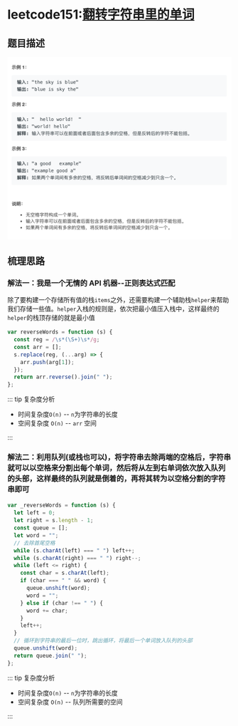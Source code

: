 # leetcode151:[翻转字符串里的单词](https://leetcode-cn.com/problems/reverse-words-in-a-string/)

## 题目描述

![leetcode151](../assets/img/leetcode151_reverseWords.png)

## 梳理思路

### 解法一：我是一个无情的 API 机器--正则表达式匹配

除了要构建一个存储所有值的栈`items`之外，还需要构建一个辅助栈`helper`来帮助我们存储一些值。`helper`入栈的规则是，依次把最小值压入栈中，这样最终的`helper`的栈顶存储的就是最小值

```javascript
var reverseWords = function (s) {
  const reg = /\s*(\S+)\s*/g;
  const arr = [];
  s.replace(reg, (...arg) => {
    arr.push(arg[1]);
  });
  return arr.reverse().join(" ");
};
```

::: tip 复杂度分析

- 时间复杂度`O(n)` -- `n`为字符串的长度
- 空间复杂度 `O(n)` -- `arr` 空间

:::

### 解法二：利用队列(或栈也可以)，将字符串去除两端的空格后，字符串就可以以空格来分割出每个单词，然后将从左到右单词依次放入队列的头部，这样最终的队列就是倒着的，再将其转为以空格分割的字符串即可

```javascript
var _reverseWords = function (s) {
  let left = 0;
  let right = s.length - 1;
  const queue = [];
  let word = "";
  // 去除首尾空格
  while (s.charAt(left) === " ") left++;
  while (s.charAt(right) === " ") right--;
  while (left <= right) {
    const char = s.charAt(left);
    if (char === " " && word) {
      queue.unshift(word);
      word = "";
    } else if (char !== " ") {
      word += char;
    }
    left++;
  }
  // 循环到字符串的最后一位时，跳出循环，将最后一个单词放入队列的头部
  queue.unshift(word);
  return queue.join(" ");
};
```

::: tip 复杂度分析

- 时间复杂度`O(n)` -- `n`为字符串的长度
- 空间复杂度 `O(n)` -- 队列所需要的空间

:::
